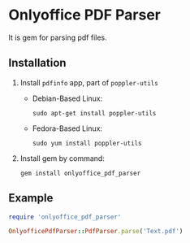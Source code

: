 # Onlyoffice PDF Parser

It is gem for parsing pdf files.

## Installation

1. Install `pdfinfo` app, part of `poppler-utils`

   * Debian-Based Linux:
    
       ```shell script
       sudo apt-get install poppler-utils
       ```

   * Fedora-Based Linux:

       ```shell script
       sudo yum install poppler-utils
       ```  

2. Install gem by command:

    ```shell script
    gem install onlyoffice_pdf_parser
    ```

## Example

```ruby
require 'onlyoffice_pdf_parser'

OnlyofficePdfParser::PdfParser.parse('Text.pdf')

```

